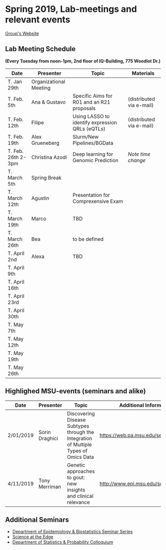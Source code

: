 # Spring 2019, Lab-meetings and relevant events



[Group's Website](http://quantgen.github.io/)

## Lab Meeting Schedule

**(Every Tuesday from noon-1pm, 2nd floor of IQ-Building, 775 Woodlot Dr.)**

| Date           | Presenter     |  Topic        |  Materials    |
| -------------  | ------------- | ------------- | ------------- |
| T. Jan 29th  | Organizational Meeting|
| T. Feb. 5th  |  Ana & Gustavo | Specific Aims for  R01 and an R21 proposals | (distributed via e-mail) |
| T. Feb. 12th  | Filipe | Using LASSO to identify expression QRLs (eQTLs) |  (distributed via e-mail) |
| T. Feb. 19th  |  Alex Grueneberg | Slurm/New Pipelines/BGData |  |
| T. Feb. 26th 2-3pm |  Christina Azodi | Deep learning for Genomic Prediction | *Note time change* |
| T. March 5th  | Spring Break |
| T. March 12th  |Agustin  | Presentation for Comprexensive Exam |  |
| T. March 19th | Marco | TBD |  |
| T. March 26th  | Bea | to be defined |  |
| T. April 2nd  | Alexa | TBD |  |
| T. April 9th   |  | |  |
| T. April 16th   |  | |  |
| T. April 23rd   |  | |  |
| T. April 30th    |  | |  |
| T. May 7th  |  | |  |
| T. May 12th |  | |  |
| T. May 19th |  | |  |
| T. May 26th |  | |  |


## Highlighed MSU-events (seminars and alike)

| Date | Presenter | Topic | Additional Information |
| -------------  | ------------- | ------------- | ------------- |
| 2/01/2019  | Sorin Draghici | Discovering Disease Subtypes through the Integration of Multiple Types of Omics Data | https://web.pa.msu.edu/seminars/edge/ |
| 4/11/2019  | Tony Merriman | Genetic approaches to gout: new insights and clinical relevance | http://www.epi.msu.edu/seminars/ |

## Additional Seminars

* [Department of Epidemiology & Biostatistics Seminar Series](http://www.epi.msu.edu/seminars/)
* [Science at the Edge](https://web.pa.msu.edu/seminars/edge/)
* [Department of Statistics & Probability Colloquium](https://stt.natsci.msu.edu/events/upcoming-events/)


